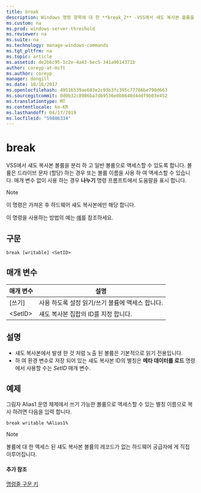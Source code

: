 ```yaml
---
title: break
description: Windows 명령 항목에 대 한 **break_2** -VSS에서 섀도 복사본 볼륨을 분리 하 고 일반 볼륨으로 액세스할 수 있도록 합니다.
ms.custom: na
ms.prod: windows-server-threshold
ms.reviewer: na
ms.suite: na
ms.technology: manage-windows-commands
ms.tgt_pltfrm: na
ms.topic: article
ms.assetid: de2b6c95-1c2e-4a43-bec5-341a9014371b
author: coreyp-at-msft
ms.author: coreyp
manager: dongill
ms.date: 10/16/2017
ms.openlocfilehash: 49516539ae603e2c93b3fc395c77786be790d663
ms.sourcegitcommit: 0d0b32c8986ba7db9536e0b8648d4ddf9b03e452
ms.translationtype: MT
ms.contentlocale: ko-KR
ms.lasthandoff: 04/17/2019
ms.locfileid: "59886334"
---
```

# <a name="break"></a>break



VSS에서 섀도 복사본 볼륨을 분리 하 고 일반 볼륨으로 액세스할 수 있도록 합니다. 볼륨은 드라이브 문자 (할당) 하는 경우 또는 볼륨 이름을 사용 하 여 액세스할 수 있습니다. 매개 변수 없이 사용 하는 경우 **나누기** 명령 프롬프트에서 도움말을 표시 합니다.

> [!NOTE]
> 이 명령은 가져온 후 하드웨어 섀도 복사본에만 해당 합니다.

이 명령을 사용하는 방법의 예는 [예](#BKMK_examples)를 참조하세요.

## <a name="syntax"></a>구문

```
break [writable] <SetID>
```

## <a name="parameters"></a>매개 변수

|매개 변수|설명|
|---------|-----------|
|[쓰기]|사용 하도록 설정 읽기/쓰기 볼륨에 액세스 합니다.|
|\<SetID>|섀도 복사본 집합의 ID를 지정 합니다.|

## <a name="remarks"></a>설명

-   섀도 복사본에서 발생 한 것 처럼 노출 된 볼륨은 기본적으로 읽기 전용입니다.
-   하 여 환경 변수로 저장 되어 있는 섀도 복사본 ID의 별칭은 **메타 데이터를 로드** 명령에서 사용할 수는 *SetID* 매개 변수.

## <a name="BKMK_examples"></a>예제

그림자 Alias1 운영 체제에서 쓰기 가능한 볼륨으로 액세스할 수 있는 별칭 이름으로 복사 하려면 다음을 입력 합니다.
```
break writable %Alias1%
```

> [!NOTE]
> 볼륨에 대 한 액세스 된 섀도 복사본 볼륨의 레코드가 없는 하드웨어 공급자에 게 직접 이루어집니다.

#### <a name="additional-references"></a>추가 참조

[명령줄 구문 키](command-line-syntax-key.md)